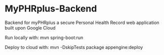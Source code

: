 # MyPHRplus-Backend
Backend for myPHRplus a secure Personal Health Record web application built upon Google Cloud

Run locally with: mvn spring-boot:run

Deploy to cloud with: mvn -DskipTests package appengine:deploy